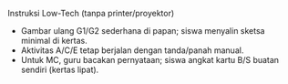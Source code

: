 Instruksi Low-Tech (tanpa printer/proyektor)
- Gambar ulang G1/G2 sederhana di papan; siswa menyalin sketsa minimal di kertas.
- Aktivitas A/C/E tetap berjalan dengan tanda/panah manual.
- Untuk MC, guru bacakan pernyataan; siswa angkat kartu B/S buatan sendiri (kertas lipat).
